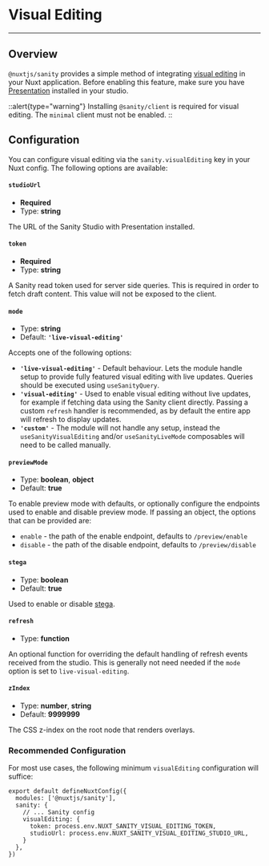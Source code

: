 # Visual Editing

---

## Overview

`@nuxtjs/sanity` provides a simple method of integrating [visual editing](https://www.sanity.io/docs/visual-editing) in your Nuxt application. Before enabling this feature, make sure you have [Presentation](https://www.sanity.io/docs/presentation) installed in your studio.

::alert{type="warning"}
Installing `@sanity/client` is required for visual editing. The `minimal` client must not be enabled.
::

## Configuration

You can configure visual editing via the `sanity.visualEditing` key in your Nuxt config. The following options are available:

#### `studioUrl`

- **Required**
- Type: **string**

The URL of the Sanity Studio with Presentation installed.

#### `token`

- **Required**
- Type: **string**

A Sanity read token used for server side queries. This is required in order to fetch draft content. This value will not be exposed to the client.

#### `mode`

- Type: **string**
- Default: **`'live-visual-editing'`**

Accepts one of the following options:

- **`'live-visual-editing'`** - Default behaviour. Lets the module handle setup to provide fully featured visual editing with live updates. Queries should be executed using `useSanityQuery`.
- **`'visual-editing'`** - Used to enable visual editing without live updates, for example if fetching data using the Sanity client directly. Passing a custom `refresh` handler is recommended, as by default the entire app will refresh to display updates.
- **`'custom'`** - The module will not handle any setup, instead the `useSanityVisualEditing` and/or `useSanityLiveMode` composables will need to be called manually.


#### `previewMode`

- Type: **boolean**, **object**
- Default: **true**

To enable preview mode with defaults, or optionally configure the endpoints used to enable and disable preview mode. If passing an object, the options that can be provided are:

- `enable` - the path of the enable endpoint, defaults to `/preview/enable`
- `disable` - the path of the disable endpoint, defaults to `/preview/disable`

#### `stega`

- Type: **boolean**
- Default: **true**

Used to enable or disable [stega](https://www.sanity.io/docs/loaders-and-overlays#1dbcc04a7093).


#### `refresh`

- Type: **function**

An optional function for overriding the default handling of refresh events received from the studio. This is generally not need needed if the `mode` option is set to `live-visual-editing`.

#### `zIndex`

- Type: **number**, **string**
- Default: **9999999**

The CSS z-index on the root node that renders overlays.


### Recommended Configuration

For most use cases, the following minimum `visualEditing` configuration will suffice:

```ts{}[nuxt.config.ts]
export default defineNuxtConfig({
  modules: ['@nuxtjs/sanity'],
  sanity: {
    // ... Sanity config
    visualEditing: {
      token: process.env.NUXT_SANITY_VISUAL_EDITING_TOKEN,
      studioUrl: process.env.NUXT_SANITY_VISUAL_EDITING_STUDIO_URL,
    }
  },
})
```